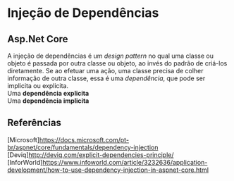 # Injeção de Dependências
## Asp.Net Core 

A injeção de dependências é um *design pattern* no qual uma classe ou objeto é passada por outra classe ou objeto, ao invés do padrão de criá-los diretamente. Se ao efetuar uma ação, uma classe precisa de colher informação de outra classe, essa é uma *dependência*, que pode ser implicita ou explicita.</br>
Uma **dependência explicita** </br>
Uma **dependência implicita**  </br>


## Referências
[Microsoft]https://docs.microsoft.com/pt-br/aspnet/core/fundamentals/dependency-injection
[Deviq]http://deviq.com/explicit-dependencies-principle/
[InforWorld]https://www.infoworld.com/article/3232636/application-development/how-to-use-dependency-injection-in-aspnet-core.html

